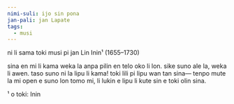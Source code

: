```yaml
---
nimi-suli: ijo sin pona
jan-pali: jan Lapate
tags:
  - musi
---
```

ni li sama toki musi pi jan Lin Inin¹ (1655–1730)

sina en mi li kama weka la
anpa pilin en telo oko li lon.
sike suno ale la, weka li awen.
taso suno ni la lipu li kama!
toki lili pi lipu wan tan sina—
tenpo mute la mi open e suno
lon tomo mi, li lukin e lipu
li kute sin e toki olin sina.

¹ o toki: Inin
